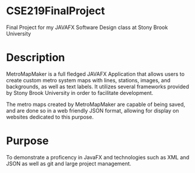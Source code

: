 # CSE219FinalProject
Final Project for my JAVAFX Software Design class at Stony Brook University

# Description
MetroMapMaker is a full fledged JAVAFX Application that allows users to create custom metro system maps with lines, stations, images, and backgrounds, as well as text labels. It utilizes several frameworks provided by Stony Brook University in order to facilitate development.

The metro maps created by MetroMapMaker are capable of being saved, and are done so in a web friendly JSON format, allowing for display on websites dedicated to this purpose.

# Purpose
To demonstrate a proficency in JavaFX and technologies such as XML and JSON as well as git and large project management.
